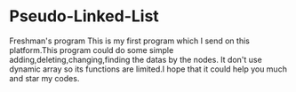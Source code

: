 # Pseudo-Linked-List
Freshman's program
This is my first program which I send on this platform.This program could do some simple adding,deleting,changing,finding the datas by the nodes. 
It don't use dynamic array so its functions are limited.I hope that it could help you much and star my codes.
